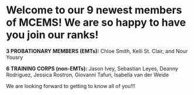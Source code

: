 Welcome to our 9 newest members of MCEMS! We are so happy to have you join our ranks!
======================================================================================

**3 PROBATIONARY MEMBERS (EMTs):** Chloe Smith, Kelli St. Clair, and Nour Yousry

**6 TRAINING CORPS (non-EMTs):** Jason Ivey, Sebastian Leyes, Deanny Rodriguez, Jessica Rostron, Giovanni Tafuri, Isabella van der Weide

We are looking forward to getting to know all of you!!!
